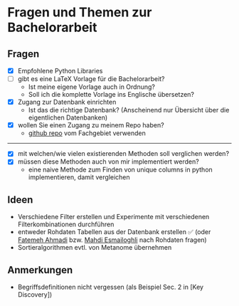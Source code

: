 <!-- LTex: enabled=false -->

# Fragen und Themen zur Bachelorarbeit

## Fragen

- [x] Empfohlene Python Libraries
- [ ] gibt es eine LaTeX Vorlage für die Bachelorarbeit?
  - Ist meine eigene Vorlage auch in Ordnung?
  - Soll ich die komplette Vorlage ins Englische übersetzen?
- [X] Zugang zur Datenbank einrichten
  - Ist das die richtige Datenbank? (Anscheinend nur Übersicht über die eigentlichen Datenbanken)
- [X] wollen Sie einen Zugang zu meinem Repo haben?
  - [github repo](https://github.com/LUH-DBS) vom Fachgebiet verwenden

---

- [X] mit welchen/wie vielen existierenden Methoden soll verglichen werden?
- [X] müssen diese Methoden auch von mir implementiert werden?
  - eine naive Methode zum Finden von unique columns in python implementieren, damit vergleichen

## Ideen

- Verschiedene Filter erstellen und Experimente mit verschiedenen Filterkombinationen durchführen
- entweder Rohdaten Tabellen aus der Datenbank erstellen ✅ (oder [Fatemeh Ahmadi](mailto:ahmadi@dbs.uni-hannover.de) bzw. [Mahdi Esmailoghli](mailto:esmailoghli@dbs.uni-hannover.de) nach Rohdaten fragen)
- Sortieralgorithmen evtl. von Metanome übernehmen

## Anmerkungen

- Begriffsdefinitionen nicht vergessen (als Beispiel Sec. 2 in [Key Discovery])

[data profiling]: https://link.springer.com/article/10.1007/s00778-015-0389-y "Profiling relational data: a survey"
[ducc]: https://www.vldb.org/pvldb/vol7/p301-heise.pdf
[metronome projekt]: https://hpi.de/naumann/projects/data-profiling-and-analytics/metanome-data-profiling.html
[DataXFormer]: https://cs.uwaterloo.ca/~ilyas/papers/AbedjanICDE16.pdf
